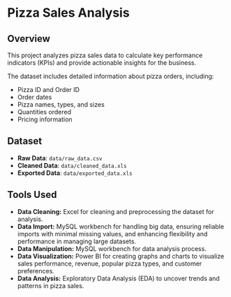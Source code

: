 # Pizza Sales Analysis

## Overview
This project analyzes pizza sales data to calculate key performance indicators (KPIs) and provide actionable insights for the business.

The dataset includes detailed information about pizza orders, including:
- Pizza ID and Order ID
- Order dates
- Pizza names, types, and sizes
- Quantities ordered
- Pricing information

## Dataset
- **Raw Data**: `data/raw_data.csv`
- **Cleaned Data**: `data/cleaned_data.xls`
- **Exported Data**: `data/exported_data.xls`

## Tools Used
- **Data Cleaning:** Excel for cleaning and preprocessing the dataset for analysis.
- **Data Import:** MySQL workbench for handling big data, ensuring reliable imports with minimal missing values, and enhancing flexibility and performance in managing large datasets.
- **Data Manipulation:** MySQL workbench for data analysis process. 
- **Data Visualization:** Power BI for creating graphs and charts to visualize sales performance, revenue, popular pizza types, and customer preferences.
- **Data Analysis:** Exploratory Data Analysis (EDA) to uncover trends and patterns in pizza sales.
